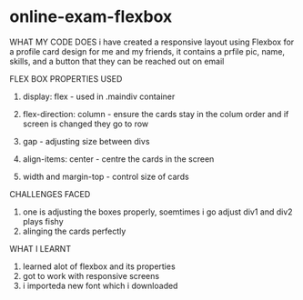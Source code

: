 # online-exam-flexbox

WHAT MY CODE DOES
i have created a responsive layout using Flexbox for a profile card design for me and my friends, it contains a prfile pic, name, skills, and a button that they can be reached out on email

FLEX BOX PROPERTIES USED

1. display: flex - used in  .maindiv container 

2. flex-direction: column - ensure the cards stay in the colum order and if screen is changed they go to row

3. gap - adjusting size between divs

4. align-items: center - centre the cards in the screen

5. width and margin-top - control size of cards 

CHALLENGES FACED
1. one is adjusting the boxes properly, soemtimes i go adjust div1 and div2 plays fishy
2. alinging the cards perfectly 

WHAT I LEARNT
1. learned alot of flexbox and its properties
2. got to work with responsive screens
3. i importeda new font which i downloaded